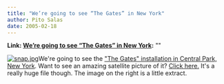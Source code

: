 ```yaml
---
title: "We’re going to see “The Gates” in New York"
author: Pito Salas
date: 2005-02-18
---
```


**Link: [We’re going to see “The Gates” in New York](None):** ""

[![snap.jpg](https://i0.wp.com/s3.media.squarespace.com/production/1075723/12829350/weblogs/gates/snap.jpg?resize=150%2C103)](<https://i0.wp.com/www.spaceimaging.com/gallery/spacepics/central_park_12Feb05.jpg>)We're
going to see the ["The Gates" installation in Central Park, New
York](<http://www.christojeanneclaude.net/tg.html>).  Want to see an amazing
satellite picture of it? [Click
here.](<http://www.spaceimaging.com/gallery/spacepics/central_park_12Feb05.jpg>)
It's a really huge file though. The image on the right is a little extract.


